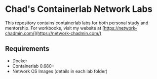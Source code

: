 # Chad's Containerlab Network Labs

This repository contains containerlab labs for both personal study and mentorship.  For workbooks, visit my website at [https://network-chadmin.com/](https://network-chadmin.com/)

## Requirements

- Docker
- Containerlab 0.680+
- Network OS Images (details in each lab folder)
